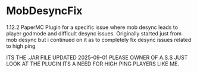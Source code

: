 # MobDesyncFix
1.12.2 PaperMC Plugin for a specific issue where mob desync leads to player godmode and difficult desync issues.
Originally started just from mob desync but i continued on it as to completely fix desync issues related to high ping

ITS THE .JAR FILE
UPDATED 2025-09-01
PLEASE OWNER OF A.S.S JUST LOOK AT THE PLUGIN ITS A NEED FOR HIGH PING PLAYERS LIKE ME.

